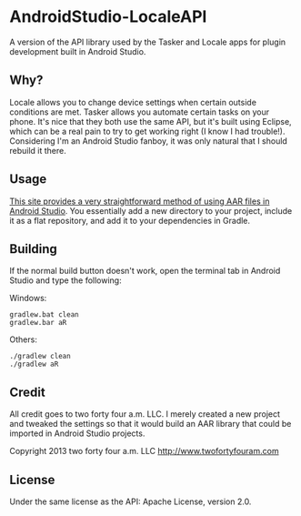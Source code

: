 AndroidStudio-LocaleAPI
=======================
A version of the API library used by the Tasker and Locale apps for plugin development built in Android Studio.

Why?
----
Locale allows you to change device settings when certain outside conditions are met. Tasker allows you automate certain tasks on your phone. It's nice that they both use the same API, but it's built using Eclipse, which can be a real pain to try to get working right (I know I had trouble!). Considering I'm an Android Studio fanboy, it was only natural that I should rebuild it there.

Usage
-----
[This site provides a very straightforward method of using AAR files in Android Studio](http://geekgarage.labasland.net/local-aar-android-library/). You essentially add a new directory to your project, include it as a flat repository, and add it to your dependencies in Gradle.

Building
--------
If the normal build button doesn't work, open the terminal tab in Android Studio and type the following:

Windows:

    gradlew.bat clean
    gradlew.bar aR

Others:

	./gradlew clean
	./gradlew aR

Credit
------
All credit goes to two forty four a.m. LLC. I merely created a new project and tweaked the settings so that it would build an AAR library that could be imported in Android Studio projects.

Copyright 2013 two forty four a.m. LLC <http://www.twofortyfouram.com>

License
-------
Under the same license as the API: Apache License, version 2.0.
